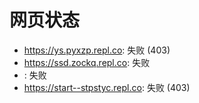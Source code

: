 # 网页状态
- https://ys.pyxzp.repl.co: 失败 (403)
- https://ssd.zockq.repl.co: 失败
- : 失败
- https://start--stpstyc.repl.co: 失败 (403)

